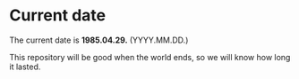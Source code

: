 # Current date

The current date is **1985.04.29.** (YYYY.MM.DD.)

This repository will be good when the world ends, so we will know how long it lasted.